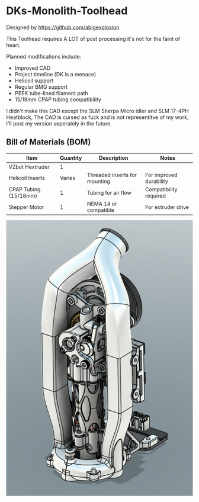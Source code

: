 # DKs-Monolith-Toolhead
Designed by https://github.com/abigexplosion

This Toolhead requires A LOT of post processing it's not for the faint of heart.

Planned modifications include:

- Improved CAD
- Project timeline (DK is a menace)
- Helicoil support
- Regular BMG support
- PEEK tube-lined filament path
- 15/18mm CPAP tubing compatibility

I didn't make this CAD except the SLM Sherpa Micro idler and SLM 17-4PH Heatblock, The CAD is cursed as fuck and is not representitve of my work, I'll post my version seperately in the future.

## Bill of Materials (BOM)

| Item                        | Quantity | Description                          | Notes                        |
|-----------------------------|----------|--------------------------------------|------------------------------|
| VZbot Hextruder                | 1        |             |                      |
| Helicoil Inserts            | Varies   | Threaded inserts for mounting        | For improved durability      |
| CPAP Tubing (15/18mm)       | 1        | Tubing for air flow                  | Compatibility required       |
| Stepper Motor               | 1        | NEMA 14 or compatible                | For extruder drive           |

![ISO View](Images/DK%20Toolhead.png)
